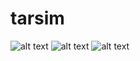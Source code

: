 # tarsim

![alt text](https://raw.githubusercontent.com/kamranshamaei/tarsim/development/doc/pics/fanuc.png)
![alt text](https://raw.githubusercontent.com/kamranshamaei/tarsim/development/doc/pics/kuka.png)
![alt text](https://raw.githubusercontent.com/kamranshamaei/tarsim/development/doc/pics/scara.png)